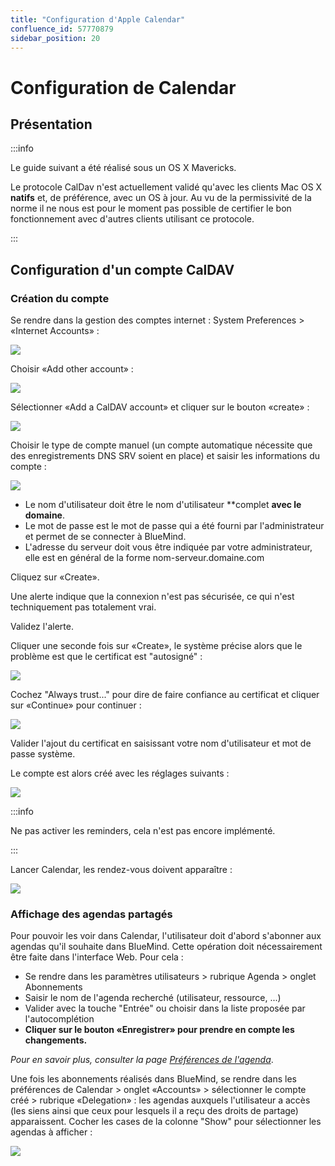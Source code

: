 ```yaml
---
title: "Configuration d'Apple Calendar"
confluence_id: 57770879
sidebar_position: 20
---
```

# Configuration de Calendar

## Présentation

:::info

Le guide suivant a été réalisé sous un OS X Mavericks.

Le protocole CalDav n'est actuellement validé qu'avec les clients Mac OS X **natifs** et, de préférence, avec un OS à jour. Au vu de la permissivité de la norme il ne nous est pour le moment pas possible de certifier le bon fonctionnement avec d'autres clients utilisant ce protocole.

:::

## Configuration d'un compte CalDAV

### Création du compte

Se rendre dans la gestion des comptes internet : System Preferences > «Internet Accounts» :

![](../../attachments/57770879/57770888.png)

Choisir «Add other account» :

![](../../attachments/57770879/57770887.png)

Sélectionner «Add a CalDAV account» et cliquer sur le bouton «create» :

![](../../attachments/57770879/57770886.png)

Choisir le type de compte manuel (un compte automatique nécessite que des enregistrements DNS SRV soient en place) et saisir les informations du compte :

![](../../attachments/57770879/57770885.png)

- Le nom d'utilisateur doit être le nom d'utilisateur **complet **avec le domaine**. 
- Le mot de passe est le mot de passe qui a été fourni par l'administrateur et permet de se connecter à BlueMind.
- L'adresse du serveur doit vous être indiquée par votre administrateur, elle est en général de la forme nom-serveur.domaine.com 

Cliquez sur «Create».

Une alerte indique que la connexion n'est pas sécurisée, ce qui n'est techniquement pas totalement vrai.

Validez l'alerte.

Cliquer une seconde fois sur «Create», le système précise alors que le problème est que le certificat est "autosigné" :

![](../../attachments/57770879/57770884.png)

Cochez "Always trust..." pour dire de faire confiance au certificat et cliquer sur «Continue» pour continuer :

![](../../attachments/57770879/57770883.png)

Valider l'ajout du certificat en saisissant votre nom d'utilisateur et mot de passe système.

Le compte est alors créé avec les réglages suivants :

![](../../attachments/57770879/57770882.png)

:::info

Ne pas activer les reminders, cela n'est pas encore implémenté.

:::

Lancer Calendar, les rendez-vous doivent apparaître :

![](../../attachments/57770879/57770881.png)

### Affichage des agendas partagés

Pour pouvoir les voir dans Calendar, l'utilisateur doit d'abord s'abonner aux agendas qu'il souhaite dans BlueMind. Cette opération doit nécessairement être faite dans l'interface Web.
Pour cela :

- Se rendre dans les paramètres utilisateurs > rubrique Agenda > onglet Abonnements
- Saisir le nom de l'agenda recherché (utilisateur, ressource, ...)
- Valider avec la touche "Entrée" ou choisir dans la liste proposée par l'autocomplétion
- **Cliquer sur le bouton «Enregistrer» pour prendre en compte les changements.**

*Pour en savoir plus, consulter la page [Préférences de l'agenda](../L_agenda/Parametrer_l_agenda.md)*.

Une fois les abonnements réalisés dans BlueMind, se rendre dans les préférences de Calendar > onglet «Accounts» > sélectionner le compte créé > rubrique «Delegation» : les agendas auxquels l'utilisateur a accès (les siens ainsi que ceux pour lesquels il a reçu des droits de partage) apparaissent.
Cocher les cases de la colonne "Show" pour sélectionner les agendas à afficher :

![](../../attachments/57770879/57770880.png)

